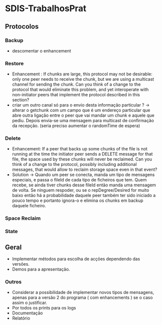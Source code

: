 # SDIS-TrabalhosPrat

## Protocolos

### Backup
* descomentar o enhancement

### Restore
* Enhancement : If chunks are large, this protocol may not be desirable: only one peer needs to receive the chunk, but we are using a multicast channel for sending the chunk. Can you think of a change to the protocol that would eliminate this problem, and yet interoperate with non-initiator peers that implement the protocol described in this section?
* criar um outro canal só para o envio desta informação particular ? -> alterar o getchunk com um campo que é um endereço particular que abre outra ligação entre o peer que vai mandar um chunk e aquele que pediu. Depois envia-se uma mensagem para multicast de confirmação da recepção. (seria preciso aumentar o randomTime de espera)

### Delete
* Enhancement: If a peer that backs up some chunks of the file is not running at the time the initiator peer sends a DELETE message for that file, the space used by these chunks will never be reclaimed. Can you think of a change to the protocol, possibly including additional messages, that would allow to reclaim storage space even in that event?
* Solution -> Quando um peer se conecta, manda um tipo de mensagens especiais, e passa o fileId de cada tipo de ficheiros que tem. Quem recebe, se ainda tiver chunks desse fileId então manda uma mensagem de volta. Se ninguem respoder, ou se o repDegree/Desired for muito baixo então há a probabilidade daquele peer também ter sido iniciado a pouco tempo e portanto ignora-o e elimina os chunks em backup daquele ficheiro.

### Space Reclaim

### State

## Geral
* Implementar métodos para escolha de acções dependendo das versões.
* Demos para a apresentação.

### Outros
* Considerar a possibilidade de implementar novos tipos de mensagens, apenas para a versão 2 do programa ( com enhancements ) se o caso assim o justificar.
* Por todos os prints para os logs
* Documentação
* Relatório
